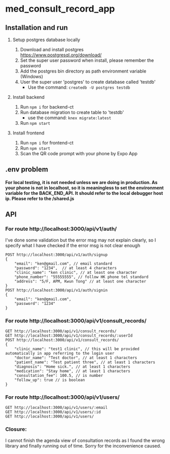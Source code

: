 # med_consult_record_app

## Installation and run

1. Setup postgres database locally
    1. Download and install postgres https://www.postgresql.org/download/
    2. Set the super user password when install, please remember the password
    3. Add the postgres bin directory as path environment variable (Windows)
    4. User the super user 'postgres' to create database called 'testdb'
        - Use the command: `createdb -U postgres testdb`
      
2. Install backend
    1. Run `npm i` for backend-ct
    2. Run database migration to create table to 'testdb'  
        - use the command: `knex migrate:latest`
    3. Run `npm start`
3. Install frontend
    1. Run `npm i` for frontend-ct
    2. Run `npm start`
    3. Scan the QR code prompt with your phone by Expo App

## .env problem

#### For local testing, it is not needed unless we are doing in production. As your phone is not in localhost, so it is meaningless to set the environment variable for the BACK_END_API. It should refer to the local debugger host ip. Please refer to the /shared.js

## API

### For route http://localhost:3000/api/v1/auth/ 
I've done some validation but the error msg may not explain clearly, so I specify what I have checked if the error msg is not clear enough 

	POST http://localhost:3000/api/v1/auth/signup
	{
		"email": "ken@gmail.com", // email standard
		"password": "1234",  // at least 4 characters
		"clinic_name": "ken clinic", // at least one character
		"phone_number": "55555555", // follow HK phone tel standard
		"address": "5/F, APM, Kwun Tong" // at least one character
	}
	POST http://localhost:3000/api/v1/auth/signin
	{
		"email": "ken@gmail.com",
		"password": "1234"
	}

### For route http://localhost:3000/api/v1/consult_records/
	GET http://localhost:3000/api/v1/consult_records/
	GET http://localhost:3000/api/v1/consult_records/:userId
	POST http://localhost:3000/api/v1/consult_records/
	{
		"clinic_name": "test1 clinic", // this will be provided automatically in app referring to the login user
		"doctor_name": "Test doctor", // at least 1 characters
		"patient_name": "Test patient three", // at least 1 characters
		"diagnosis": "Home sick.", // at least 1 characters
		"medication": "Stay home", // at least 1 characters
		"consultation_fee": 100.5, // is number
		"follow_up": true // is boolean
	}
	
### For route http://localhost:3000/api/v1/users/
    GET http://localhost:3000/api/v1/users/:email
	GET http://localhost:3000/api/v1/users/:id
	GET http://localhost:3000/api/v1/users/

### Closure:
I cannot finish the agenda view of consultation records as I found the wrong library and finally running out of time. Sorry for the inconvenience caused.
